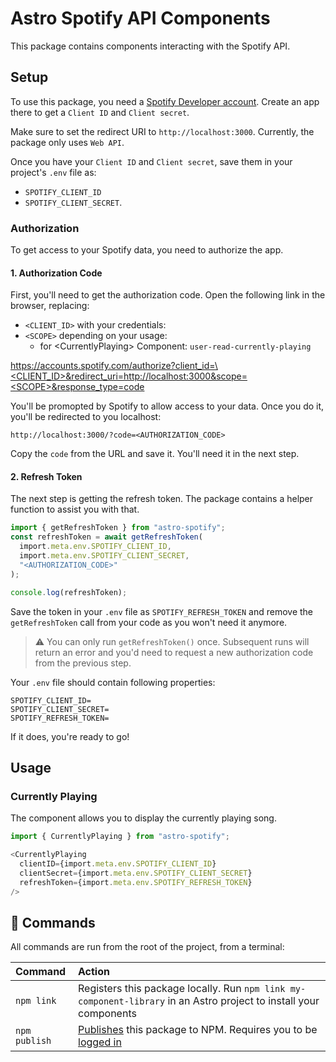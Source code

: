 # Astro Spotify API Components

This package contains components interacting with the Spotify API.

## Setup

To use this package, you need a [Spotify Developer account](https://developer.spotify.com/). Create an app there to get a `Client ID` and `Client secret`.

Make sure to set the redirect URI to `http://localhost:3000`. Currently, the package only uses `Web API`.

Once you have your `Client ID` and `Client secret`, save them in your project's `.env` file as:

- `SPOTIFY_CLIENT_ID`
- `SPOTIFY_CLIENT_SECRET`.

### Authorization

To get access to your Spotify data, you need to authorize the app.

#### 1. Authorization Code

First, you'll need to get the authorization code. Open the following link in the browser, replacing:

- `<CLIENT_ID>` with your credentials:
- `<SCOPE>` depending on your usage:
  - for \<CurrentlyPlaying> Component: `user-read-currently-playing`

[https://accounts.spotify.com/authorize?client_id=\<CLIENT_ID>&redirect_uri=http://localhost:3000&scope=\<SCOPE>&response_type=code](https://accounts.spotify.com/authorize?client_id=<CLIENT_ID>&redirect_uri=http://localhost:3000&scope=<SCOPE>&response_type=code)

You'll be promopted by Spotify to allow access to your data.
Once you do it, you'll be redirected to you localhost:

`http://localhost:3000/?code=<AUTHORIZATION_CODE>`

Copy the `code` from the URL and save it. You'll need it in the next step.

#### 2. Refresh Token

The next step is getting the refresh token. The package contains a helper function to assist you with that.

```TypeScript
import { getRefreshToken } from "astro-spotify";
const refreshToken = await getRefreshToken(
  import.meta.env.SPOTIFY_CLIENT_ID,
  import.meta.env.SPOTIFY_CLIENT_SECRET,
  "<AUTHORIZATION_CODE>"
);

console.log(refreshToken);
```

Save the token in your `.env` file as `SPOTIFY_REFRESH_TOKEN` and remove the `getRefreshToken` call from your code as you won't need it anymore.

> ⚠️ You can only run `getRefreshToken()` once. Subsequent runs will return an error and you'd need to request a new authorization code from the previous step.

Your `.env` file should contain following properties:

```
SPOTIFY_CLIENT_ID=
SPOTIFY_CLIENT_SECRET=
SPOTIFY_REFRESH_TOKEN=
```

If it does, you're ready to go!

## Usage

### Currently Playing

The component allows you to display the currently playing song.

```TypeScript
import { CurrentlyPlaying } from "astro-spotify";

<CurrentlyPlaying
  clientID={import.meta.env.SPOTIFY_CLIENT_ID}
  clientSecret={import.meta.env.SPOTIFY_CLIENT_SECRET}
  refreshToken={import.meta.env.SPOTIFY_REFRESH_TOKEN}
/>
```

## 🧞 Commands

All commands are run from the root of the project, from a terminal:

| Command       | Action                                                                                                                                                                                                                           |
| :------------ | :------------------------------------------------------------------------------------------------------------------------------------------------------------------------------------------------------------------------------- |
| `npm link`    | Registers this package locally. Run `npm link my-component-library` in an Astro project to install your components                                                                                                               |
| `npm publish` | [Publishes](https://docs.npmjs.com/creating-and-publishing-unscoped-public-packages#publishing-unscoped-public-packages) this package to NPM. Requires you to be [logged in](https://docs.npmjs.com/cli/v8/commands/npm-adduser) |

```

```
